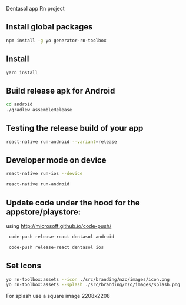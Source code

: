 Dentasol app Rn project
## Install global packages 
```bash
npm install -g yo generator-rn-toolbox
```
## Install
```bash
yarn install
```
## Build release apk for Android
```bash
cd android
./gradlew assembleRelease
```
## Testing the release build of your app 
```bash
react-native run-android --variant=release
```
## Developer mode on device
```bash
react-native run-ios --device
```
```bash
react-native run-android
```

## Update code under the hood for the appstore/playstore:
using http://microsoft.github.io/code-push/
```bash
 code-push release-react dentasol android
```
```bash
 code-push release-react dentasol ios
```
 ## Set Icons
 ```bash
yo rn-toolbox:assets --icon ./src/branding/nzo/images/icon.png
yo rn-toolbox:assets --splash ./src/branding/nzo/images/splash.png
 ```
For splash use a square image 2208x2208
